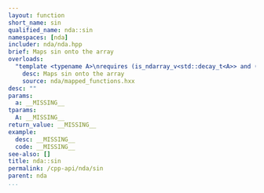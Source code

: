 ```yaml
---
layout: function
short_name: sin
qualified_name: nda::sin
namespaces: [nda]
includer: nda/nda.hpp
brief: Maps sin onto the array
overloads:
  "template <typename A>\nrequires (is_ndarray_v<std::decay_t<A>> and (get_algebra<std::decay_t<A>> != 'M'))\nauto sin(A && a)":
    desc: Maps sin onto the array
    source: nda/mapped_functions.hxx
desc: ""
params:
  a: __MISSING__
tparams:
  A: __MISSING__
return_value: __MISSING__
example:
  desc: __MISSING__
  code: __MISSING__
see-also: []
title: nda::sin
permalink: /cpp-api/nda/sin
parent: nda
...
```


